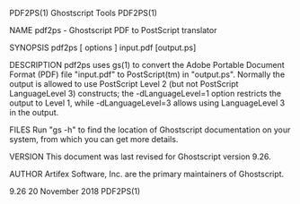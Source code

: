 PDF2PS(1)                                                                                  Ghostscript Tools                                                                                 PDF2PS(1)

NAME
       pdf2ps - Ghostscript PDF to PostScript translator

SYNOPSIS
       pdf2ps [ options ] input.pdf [output.ps]

DESCRIPTION
       pdf2ps  uses  gs(1)  to  convert the Adobe Portable Document Format (PDF) file "input.pdf" to PostScript(tm) in "output.ps".  Normally the output is allowed to use PostScript Level 2 (but not
       PostScript LanguageLevel 3) constructs; the -dLanguageLevel=1 option restricts the output to Level 1, while -dLanguageLevel=3 allows using LanguageLevel 3 in the output.

FILES
       Run "gs -h" to find the location of Ghostscript documentation on your system, from which you can get more details.

VERSION
       This document was last revised for Ghostscript version 9.26.

AUTHOR
       Artifex Software, Inc. are the primary maintainers of Ghostscript.

9.26                                                                                       20 November 2018                                                                                  PDF2PS(1)
